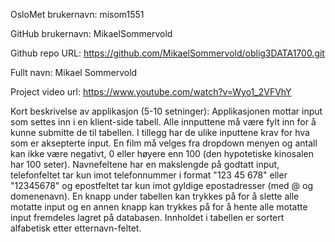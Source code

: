 OsloMet brukernavn: misom1551

GitHub brukernavn: MikaelSommervold

Github repo URL: https://github.com/MikaelSommervold/oblig3DATA1700.git

Fullt navn: Mikael Sommervold

Project video url: https://www.youtube.com/watch?v=Wyo1_2VFVhY

Kort beskrivelse av applikasjon (5-10 setninger): Applikasjonen mottar input som settes inn i en klient-side tabell. Alle innputtene må være fylt inn for å kunne submitte de til tabellen. I tillegg har de ulike inputtene krav for hva som er aksepterte input. En film må velges fra dropdown menyen og antall kan ikke være negativt, 0 eller høyere enn 100 (den hypotetiske kinosalen har 100 seter). Navnefeltene har en makslengde på godtatt input, telefonfeltet tar kun imot telefonnummer i format "123 45 678" eller "12345678" og epostfeltet tar kun imot gyldige epostadresser (med @ og domenenavn). En knapp under tabellen kan trykkes på for å slette alle motatte input og en annen knapp kan trykkes på for å hente alle motatte input fremdeles lagret på databasen. Innholdet i tabellen er sortert alfabetisk etter etternavn-feltet.
